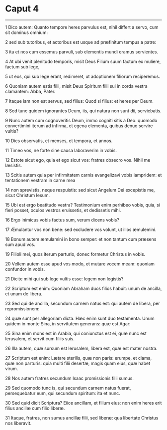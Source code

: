 # Caput 4

***

1 Dico autem: Quanto tempore heres parvulus est, nihil differt a servo, cum sit dominus omnium:

2 sed sub tutoribus, et actoribus est usque ad præfinitum tempus a patre:

3 ita et nos cum essemus parvuli, sub elementis mundi eramus servientes.

4 At ubi venit plenitudo temporis, misit Deus Filium suum factum ex muliere, factum sub lege,

5 ut eos, qui sub lege erant, redimeret, ut adoptionem filiorum reciperemus.

6 Quoniam autem estis filii, misit Deus Spiritum filii sui in corda vestra clamantem: Abba, Pater.

7 Itaque iam non est servus, sed filius: Quod si filius: et heres per Deum.

8 Sed tunc quidem ignorantes Deum, iis, qui natura non sunt dii, serviebatis.

9 Nunc autem cum cognoveritis Deum, immo cogniti sitis a Deo: quomodo convertimini iterum ad infirma, et egena elementa, quibus denuo servire vultis?

10 Dies observatis, et menses, et tempora, et annos.

11 Timeo vos, ne forte sine causa laboraverim in vobis.

12 Estote sicut ego, quia et ego sicut vos: fratres obsecro vos. Nihil me læsistis.

13 Scitis autem quia per infirmitatem carnis evangelizavi vobis iampridem: et tentationem vestram in carne mea

14 non sprevistis, neque respuistis: sed sicut Angelum Dei excepistis me, sicut Christum Iesum.

15 Ubi est ergo beatitudo vestra? Testimonium enim perhibeo vobis, quia, si fieri posset, oculos vestros eruissetis, et dedissetis mihi.

16 Ergo inimicus vobis factus sum, verum dicens vobis?

17 Æmulantur vos non bene: sed excludere vos volunt, ut illos æmulemini.

18 Bonum autem æmulamini in bono semper: et non tantum cum præsens sum apud vos.

19 Filioli mei, quos iterum parturio, donec formetur Christus in vobis.

20 Vellem autem esse apud vos modo, et mutare vocem meam: quoniam confundor in vobis.

21 Dicite mihi qui sub lege vultis esse: legem non legistis?

22 Scriptum est enim: Quoniam Abraham duos filios habuit: unum de ancilla, et unum de libera.

23 Sed qui de ancilla, secundum carnem natus est: qui autem de libera, per repromissionem:

24 quæ sunt per allegoriam dicta. Hæc enim sunt duo testamenta. Unum quidem in monte Sina, in servitutem generans: quæ est Agar:

25 Sina enim mons est in Arabia, qui coniunctus est ei, quæ nunc est Ierusalem, et servit cum filiis suis.

26 Illa autem, quæ sursum est Ierusalem, libera est, quæ est mater nostra.

27 Scriptum est enim: Lætare sterilis, quæ non paris: erumpe, et clama, quæ non parturis: quia multi filii desertæ, magis quam eius, quæ habet virum.

28 Nos autem fratres secundum Isaac promissionis filii sumus.

29 Sed quomodo tunc is, qui secundum carnem natus fuerat, persequebatur eum, qui secundum spiritum: ita et nunc.

30 Sed quid dicit Scriptura? Eiice ancillam, et filium eius: non enim heres erit filius ancillæ cum filio liberæ.

31 Itaque, fratres, non sumus ancillæ filii, sed liberæ: qua libertate Christus nos liberavit.

